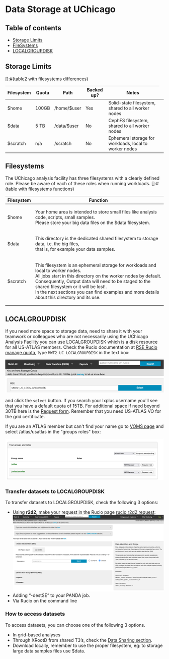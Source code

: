 # Data Storage at UChicago

## Table of contents
+ [Storage Limits](#storage-limits)
+ [FileSystems](#filesystems)
+ [LOCALGROUPDISK](#localgroupdisk)
<!--+ [-](#-)-->
## Storage Limits
[]:#(table2  with filesystems differences)
<table>
<thead>
<tr>
<th>Filesystem</th>
<th>Quota</th>
<th>Path</th>
<th>Backed up?</th>
<th>Notes</th>
</tr>
</thead>
<tbody>
<tr>
<td>$home</td>
<td>100GB</td>
<td>/home/$user </td>
<td>Yes</td>
<td>Solid-state filesystem, shared to all worker nodes</td>
</tr>
<tr>
<td>$data</td>
<td> 5 TB </td>
<td>/data/$user  </td>
<td>No</td>
<td>CephFS filesystem, shared to all worker nodes</td>
</tr>
<tr>
<td>$scratch</td>
<td>n/a  </td>
<td>/scratch</td>
<td>No </td>
<td>Ephemeral storage for workloads, local to worker nodes</td>
<td>
</tr>
</tbody>
</table>


## Filesystems 

The UChicago analysis facility has three filesystems with a clearly defined role. Please be aware of each of these roles when running workloads. 
[]:#(table with filesystems functions)
<table>
<thead>
<tr>
<th>Filesystem</th>
<th>Function</th>
</tr>
</thead>
<tbody>
<tr>
<td>$home</td>
<td><p>Your home area is intended to store small files like analysis code, scripts, small samples.
<br>Please store your big data files on the $data filesystem. </td></p>
</tr>
<tr>
<td>$data</td>
<td><p>This directory is the dedicated shared filesystem to storage data, i.e. the big files, <br>that is, for example your data samples.</td></p>
</tr>
<tr>
<td>$scratch</td>
<td>
<p>This filesystem is an ephemeral storage for workloads and local to worker nodes.
<br> All jobs start in this directory on the worker nodes by default. 
<br>Consequently, Output data will need to be staged to the shared filesystem or it will be lost!.
<br> In the next sections you can find examples and more details about this directory and its use.
</p>
</tbody>
</table>

## LOCALGROUPDISK
If you need more space to storage data, need to share it with your teamwork or colleagues who are not necessarily using the UChicago Analysis Facility you can use LOCALGROUPDISK which is a disk resource for all US-ATLAS members.
Check the Rucio documentation at [RSE Rucio manage quota](https://rucio-ui.cern.ch/r2d2/manage_quota), type `MWT2_UC_LOCALGROUPDISK` in the text box:

![rse rucio manage quota](uc_rucio_localgroupdisk.png)

and click the `select` button. If you search your lxplus username you'll see that you have a default quota of 15TB. For additional space if need beyond 30TB here is the [Request form]( https://atlas-lgdm.cern.ch/LocalDisk_Usage/USER/RequestFormUsage/).
Remember that you need US-ATLAS VO for the grid certificate.

If you are an ATLAS member but can't find your name go to [VOMS page](https://lcg-voms2.cern.ch:8443/voms/atlas/user/home.action) and select /atlas/usatlas in the "groups roles" box:

![voms groups roles](uc_vo_roles.png)

### Transfer datasets to LOCALGROUPDISK

To transfer datasets to LOCALGROUPDISK, check the following 3 options: 

- Using **r2d2**, make your request in the Rucio page [rucio r2d2 request](https://rucio-ui.cern.ch/r2d2/request):
![rucio r2d2 request](uc_r2d2_request.png)
- Adding “-destSE” to your PANDA job.
- Via Rucio on the command line

### How to access datasets

To access datasets, you can choose one of the following 3 options. 

- In grid-based analyses
- Through XRootD from shared T3’s, check the [Data Sharing section](http://127.0.0.1:8000/doma/DataSharing/).
- Download locally, remember to use the proper filesystem, eg: to storage large data samples files use $data. 


